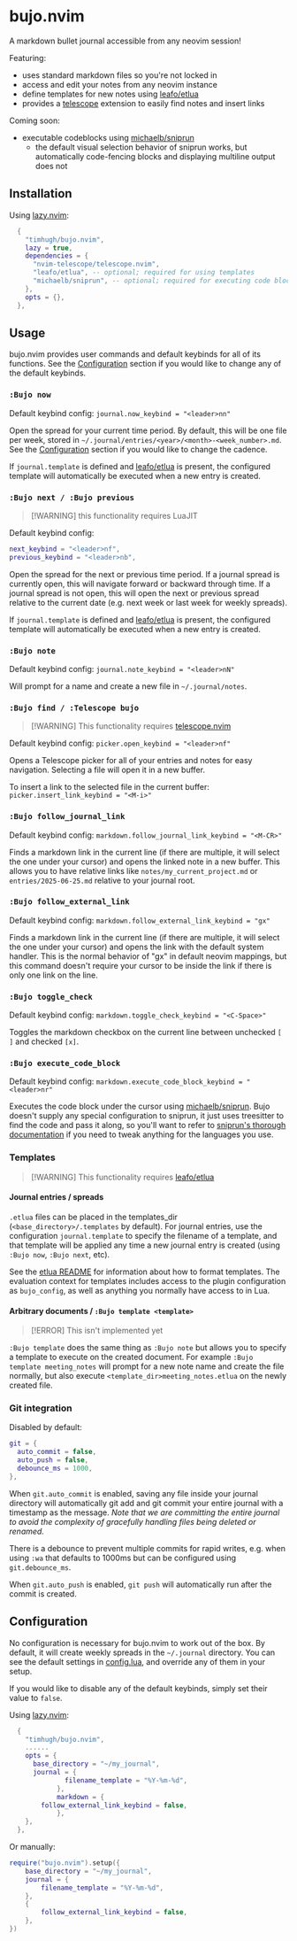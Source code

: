 # bujo.nvim

A markdown bullet journal accessible from any neovim session!

Featuring:

- uses standard markdown files so you're not locked in
- access and edit your notes from any neovim instance
- define templates for new notes using [leafo/etlua](https://github.com/leafo/etlua)
- provides a [telescope](https://github.com/nvim-telescope/telescope.nvim) extension to easily find notes and insert links

Coming soon:

- executable codeblocks using [michaelb/sniprun](https://github.com/michaelb/sniprun)
	- the default visual selection behavior of sniprun works, but automatically code-fencing blocks and displaying multiline output does not

## Installation

Using [lazy.nvim](https://github.com/folke/lazy.nvim):

```lua
  {
    "timhugh/bujo.nvim",
    lazy = true,
    dependencies = {
      "nvim-telescope/telescope.nvim",
      "leafo/etlua", -- optional; required for using templates
      "michaelb/sniprun", -- optional; required for executing code blocks
    },
    opts = {},
  },
```

## Usage

bujo.nvim provides user commands and default keybinds for all of its functions. See the [Configuration](#Configuration) section if you would like to change any of the default keybinds.

### `:Bujo now`

Default keybind config: `journal.now_keybind = "<leader>nn"`

Open the spread for your current time period. By default, this will be one file per week, stored in `~/.journal/entries/<year>/<month>-<week_number>.md`. See the [Configuration](#Configuration) section if you would like to change the cadence.

If `journal.template` is defined and [leafo/etlua](https://github.com/leafo/etlua) is present, the configured template will automatically be executed when a new entry is created.
### `:Bujo next / :Bujo previous`

> [!WARNING] this functionality requires LuaJIT

Default keybind config:
```lua
next_keybind = "<leader>nf",
previous_keybind = "<leader>nb",
```

Open the spread for the next or previous time period. If a journal spread is currently open, this will navigate forward or backward through time. If a journal spread is not open, this will open the next or previous spread relative to the current date (e.g. next week or last week for weekly spreads).

If `journal.template` is defined and [leafo/etlua](https://github.com/leafo/etlua) is present, the configured template will automatically be executed when a new entry is created.

### `:Bujo note`

Default keybind config: `journal.note_keybind = "<leader>nN"`

Will prompt for a name and create a new file in `~/.journal/notes`.

### `:Bujo find / :Telescope bujo`

> [!WARNING] This functionality requires [telescope.nvim](https://github.com/nvim-telescope/telescope.nvim)

Default keybind config: `picker.open_keybind = "<leader>nf"`

Opens a Telescope picker for all of your entries and notes for easy navigation. Selecting a file will open it in a new buffer. 

To insert a link to the selected file in the current buffer: `picker.insert_link_keybind = "<M-i>"`

### `:Bujo follow_journal_link`

Default keybind config: `markdown.follow_journal_link_keybind = "<M-CR>"`

Finds a markdown link in the current line (if there are multiple, it will select the one under your cursor) and opens the linked note in a new buffer. This allows you to have relative links like `notes/my_current_project.md` or `entries/2025-06-25.md` relative to your journal root.

### `:Bujo follow_external_link`

Default keybind config: `markdown.follow_external_link_keybind = "gx"`

Finds a markdown link in the current line (if there are multiple, it will select the one under your cursor) and opens the link with the default system handler. This is the normal behavior of "gx" in default neovim mappings, but this command doesn't require your cursor to be inside the link if there is only one link on the line.

### `:Bujo toggle_check`

Default keybind config: `markdown.toggle_check_keybind = "<C-Space>"`

Toggles the markdown checkbox on the current line between unchecked `[ ]` and checked `[x]`.

### `:Bujo execute_code_block`

Default keybind config: `markdown.execute_code_block_keybind = "<leader>nr"`

Executes the code block under the cursor using [michaelb/sniprun](https://github.com/michaelb/sniprun). Bujo doesn't supply any special configuration to sniprun, it just uses treesitter to find the code and pass it along, so you'll want to refer to [sniprun's thorough documentation](https://michaelb.github.io/sniprun/) if you need to tweak anything for the languages you use.

### Templates

> [!WARNING] This functionality requires [leafo/etlua](https://github.com/leafo/etlua)

#### Journal entries / spreads

`.etlua` files can be placed in the templates_dir (`<base_directory>/.templates` by default). For journal entries, use the configuration `journal.template` to specify the filename of a template, and that template will be applied any time a new journal entry is created (using `:Bujo now`, `:Bujo next`, etc).

See the [etlua README](https://github.com/leafo/etlua/blob/master/README.md) for information about how to format templates. The evaluation context for templates includes access to the plugin configuration as `bujo_config`, as well as anything you normally have access to in Lua.

#### Arbitrary documents / `:Bujo template <template>`

> [!ERROR] This isn't implemented yet

`:Bujo template` does the same thing as `:Bujo note` but allows you to specify a template to execute on the created document.
For example `:Bujo template meeting_notes` will prompt for a new note name and create the file normally, but also execute `<template_dir>meeting_notes.etlua` on the newly created file.

### Git integration

Disabled by default:
```lua
git = {
  auto_commit = false,
  auto_push = false,
  debounce_ms = 1000,
},
```

When `git.auto_commit` is enabled, saving any file inside your journal directory will automatically git add and git commit your entire journal with a timestamp as the message. *Note that we are committing the entire journal to avoid the complexity of gracefully handling files being deleted or renamed.*

There is a debounce to prevent multiple commits for rapid writes, e.g. when using `:wa` that defaults to 1000ms but can be configured using `git.debounce_ms`.

When `git.auto_push` is enabled, `git push` will automatically run after the commit is created.

## Configuration

No configuration is necessary for bujo.nvim to work out of the box. By default, it will create weekly spreads in the `~/.journal` directory. You can see the default settings in [config.lua](/lua/bujo/config.lua), and override any of them in your setup.

If you would like to disable any of the default keybinds, simply set their value to `false`.

Using [lazy.nvim](https://github.com/folke/lazy.nvim):
```lua
  {
    "timhugh/bujo.nvim",
    ......
    opts = {
      base_directory = "~/my_journal",
      journal = {
			  filename_template = "%Y-%m-%d",
			},
			markdown = {
        follow_external_link_keybind = false,
			},
    },
  },
```

Or manually:
```lua
require("bujo.nvim").setup({
	base_directory = "~/my_journal",
	journal = {
		filename_template = "%Y-%m-%d",
	},
	{
		follow_external_link_keybind = false,
	},
})
```
